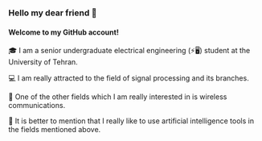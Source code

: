 ### Hello my dear friend 👋
#### Welcome to my GitHub account!

🎓 I am a senior undergraduate electrical engineering (⚡🖥️) student at the University of Tehran.   

💻 I am really attracted to the field of signal processing and its branches.

📶 One of the other fields which I am really interested in is wireless communications.

🧠 It is better to mention that I really like to use artificial intelligence tools in the fields mentioned above.

<!--
**ErfanPanahi/ErfanPanahi** is a ✨ _special_ ✨ repository because its `README.md` (this file) appears on your GitHub profile.

Here are some ideas to get you started:

- 🔭 I’m currently working on ...
- 🌱 I’m currently learning ...
- 👯 I’m looking to collaborate on ...
- 🤔 I’m looking for help with ...
- 💬 Ask me about ...
- 📫 How to reach me: ...
- 😄 Pronouns: ...
- ⚡ Fun fact: ...
💻🔌🔋🎓
-->
